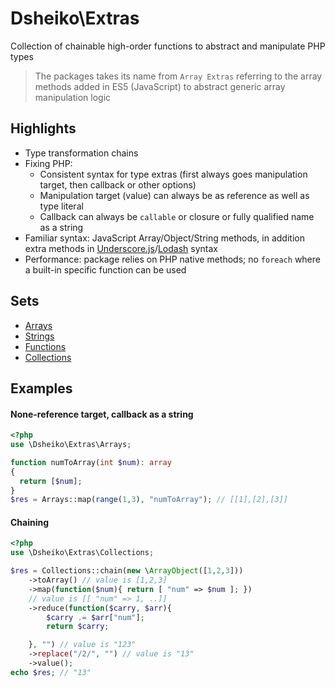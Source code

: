 # Dsheiko\Extras

Collection of chainable high-order functions to abstract and manipulate PHP types

> The packages takes its name from `Array Extras` referring to the array methods added in ES5 (JavaScript) to abstract generic array manipulation logic

## Highlights
- Type transformation chains
- Fixing PHP:
  - Consistent syntax for type extras (first always goes manipulation target, then callback or other options)
  - Manipulation target (value) can always be as reference as well as type literal
  - Callback can always be  `callable` or closure or fully qualified name as a string
- Familiar syntax: JavaScript Array/Object/String methods, in addition extra methods in [Underscore.js](http://underscorejs.org/)/[Lodash](https://lodash.com/) syntax
- Performance: package relies on PHP native methods; no `foreach` where a built-in specific function can be used

## Sets

- [Arrays](./wiki/ARRAYS.md)
- [Strings](./wiki/STRINGS.md)
- [Functions](./wiki/FUNCTIONS.md)
- [Collections](./wiki/COLLECTIONS.md)

## Examples

#### None-reference target, callback as a string
```php
<?php
use \Dsheiko\Extras\Arrays;

function numToArray(int $num): array
{
  return [$num];
}
$res = Arrays::map(range(1,3), "numToArray"); // [[1],[2],[3]]
```

#### Chaining
```php
<?php
use \Dsheiko\Extras\Collections;

$res = Collections::chain(new \ArrayObject([1,2,3]))
    ->toArray() // value is [1,2,3]
    ->map(function($num){ return [ "num" => $num ]; })
    // value is [[ "num" => 1, ..]]
    ->reduce(function($carry, $arr){
        $carry .= $arr["num"];
        return $carry;

    }, "") // value is "123"
    ->replace("/2/", "") // value is "13"
    ->value();
echo $res; // "13"

```